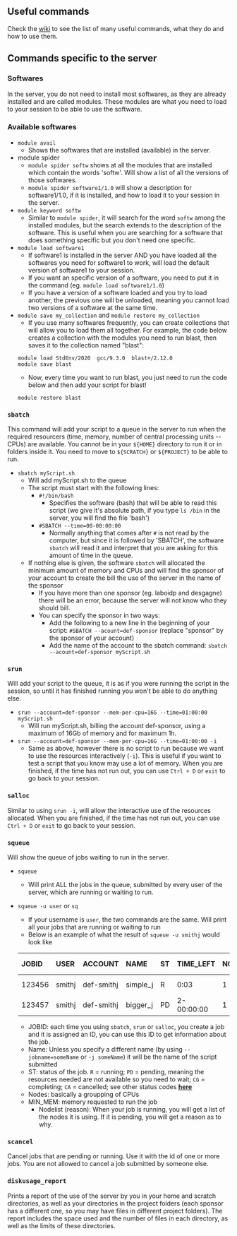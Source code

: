 ## Useful commands

Check the [wiki](https://github.com/KarenGoncalves/Amaryllidaceae_database/wiki) to see the list of many useful commands, what they do and how to use them. 

## Commands specific to the server

### Softwares
In the server, you do not need to install most softwares, as they are already installed and are called modules. These modules are what you need to load to your session to be able to use the software.

### Available softwares
- `module avail`
	- Shows the softwares that are installed (available) in the server.
- module spider
	- `module spider softw` shows at all the modules that are installed which contain the words 'softw'. Will show a list of all the versions of those softwares.
	- `module spider software1/1.0` will show a description for software1/1.0, if it is installed,  and how to load it to your session in the server.
- `module keyword softw`
	- Similar to `module spider`, it will search for the word `softw` among the installed modules, but the search extends to the description of the software. This is useful when you are searching for a software that does something specific but you don't need one specific.
- `module load software1`
	- If software1 is installed in the server AND you have loaded all the softwares you need for software1 to work, will load the default version of software1 to your session.
	- If you want an specific version of a software, you need to put it in the command (eg. `module load software1/1.0`)
	- If you have a version of a software loaded and you try to load another, the previous one will be unloaded, meaning you cannot load two versions of a software at the same time.
- `module save my_collection` and `module restore my_collection`
	- If you use many softwares frequently, you can create collections that will allow you to load them all together. For example, the code below creates a collection with the modules you need to run blast, then saves it to the collection named "blast":
	```
	module load StdEnv/2020  gcc/9.3.0  blast+/2.12.0
	module save blast
	```
	- Now, every time you want to run blast, you just need to run the code below and then add your script for blast!
	```
	module restore blast
	```

### `sbatch`
This command will add your script to a queue in the server to run when the required resourcers (time, memory, number of central processing units -- CPUs) are available. You cannot be in your `${HOME}` directory to run it or in folders inside it. You need to move to `${SCRATCH}` or `${PROJECT}` to be able to run.
- `sbatch myScript.sh`
	- Will add myScript.sh to the queue
	- The script must start with the following lines:
		- `#!/bin/bash`
			- Specifies the software (bash) that will be able to read this script (we give it's absolute path, if you type `ls /bin` in the server, you will find the file 'bash')
		- `#SBATCH --time=00-00:00:00`
			- Normally anything that comes after `#` is not read by the computer, but since it is followed by 'SBATCH', the software `sbatch` will read it and interpret that you are asking for this amount of time in the queue.
	- If nothing else is given, the software `sbatch` will allocated the minimum amount of memory and CPUs and will find the sponsor of your account to create the bill the use of the server in the name of the sponsor
		- If you have more than one sponsor (eg. laboidp and desgagne) there will be an error, because the server will not know who they should bill.
		- You can specify the sponsor in two ways:
			- Add the following to a new line in the beginning of your script: `#SBATCH --acount=def-sponsor` (replace "sponsor" by the sponsor of your account)
			- Add the name of the account to the sbatch command: `sbatch --acount=def-sponsor myScript.sh`

### `srun`
Will add your script to the queue, it is as if you were running the script in the session, so until it has finished running you won't be able to do anything else.
- `srun --account=def-sponsor --mem-per-cpu=16G --time=01:00:00 myScript.sh`
	- Will run myScript.sh, billing the account def-sponsor, using a maximum of 16Gb of memory and for maximum 1h.
- `srun --account=def-sponsor --mem-per-cpu=16G --time=01:00:00 -i`
	- Same as above, however there is no script to run because we want to use the resources interactively (`-i`). This is useful if you want to test a script that you know may use a lot of memory. When you are finished, if the time has not run out, you can use `Ctrl + D` or `exit` to go back to your session.

### `salloc`
Similar to using `srun -i`, will allow the interactive use of the resources allocated. When you are finished, if the time has not run out, you can use `Ctrl + D` or `exit` to go back to your session.

### `squeue`
Will show the queue of jobs waiting to run in the server.
- `squeue`
	- Will print ALL the jobs in the queue, submitted by every user of the server, which are running or waiting to run.

- `squeue -u user` or `sq`
	- If your username is `user`, the two commands are the same. Will print all your jobs that are running or waiting to run
	- Below is an example of what the result of `squeue -u smithj` would look like
	
	|JOBID    |USER     |ACCOUNT   |NAME    |ST|TIME_LEFT |NODES|CPUS|GRES  |MIN_MEM|NODELIST (REASON)|
	|:--------|:--------|:---------|:-------|:-|:---------|:----|:---|:-----|:------|:----------------|
	|123456   |smithj   |def-smithj|simple_j|R |0:03      | 1   |1   |(null)|4G     |cdr234     (None)|
	| 123457  |smithj   |def-smithj|bigger_j|PD|2-00:00:00| 1   | 16 |(null)| 16G   |       (Priority)|
	 
	- JOBID: each time you using `sbatch`, `srun` or `salloc`, you create a job and it is assigned an ID, you can use this ID to get information about the job.
	- Name: Unless you specify a different name (by using `--jobname=someName` or `-j someName`) it will be the name of the script submitted
	- ST: status of the job. `R` = running; `PD` = pending, meaning the resources needed are not available so you need to wait; `CG` = completing; `CA` = cancelled; see other status codes <span style="font-weight: bold; text-decoration: underline">[here](https://slurm.schedmd.com/squeue.html#lbAG)</span>
	- Nodes: basically a groupping of CPUs
	- MIN_MEM: memory requested to run the job
		- Nodelist (reason): When your job is running, you will get a list of the nodes it is using. If it is pending, you will get a reason as to why.

### `scancel`
Cancel jobs that are pending or running. Use it with the id of one or more jobs. You are not allowed to cancel a job submitted by someone else.

### `diskusage_report`
Prints a report of the use of the server by you in your home and scratch directories, as well as your directories in the project folders (each sponsor has a different one, so you may have files in different project folders). The report includes the space used and the number of files in each directory, as well as the limits of these directories.
